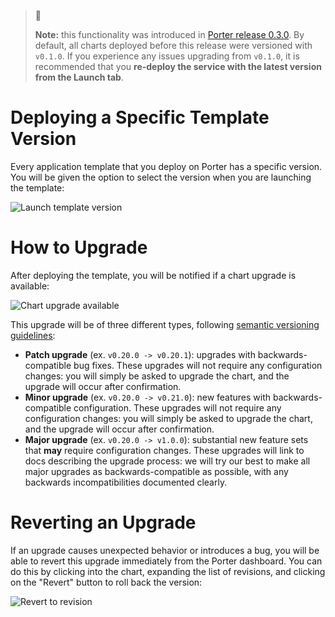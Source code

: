 
> 📘
>
> **Note:** this functionality was introduced in [Porter release 0.3.0](https://docs.porter.run/changelog/v030-tuesday-18-may-2021). By default, all charts deployed before this release were versioned with `v0.1.0`. If you experience any issues upgrading from `v0.1.0`, it is recommended that you **re-deploy the service with the latest version from the Launch tab**.


# Deploying a Specific Template Version

Every application template that you deploy on Porter has a specific version. You will be given the option to select the version when you are launching the template:

![Launch template version](https://files.readme.io/64987b5-Screen_Shot_2021-05-18_at_5.47.38_PM.png "Screen Shot 2021-05-18 at 5.47.38 PM.png")

# How to Upgrade

After deploying the template, you will be notified if a chart upgrade is available:

![Chart upgrade available](https://files.readme.io/34bb4a0-Screen_Shot_2021-05-18_at_5.45.42_PM.png "Screen Shot 2021-05-18 at 5.45.42 PM.png")

This upgrade will be of three different types, following [semantic versioning guidelines](https://semver.org/):
- **Patch upgrade** (ex. `v0.20.0 -> v0.20.1`): upgrades with backwards-compatible bug fixes. These upgrades will not require any configuration changes: you will simply be asked to upgrade the chart, and the upgrade will occur after confirmation. 
- **Minor upgrade** (ex. `v0.20.0 -> v0.21.0`): new features with backwards-compatible configuration. These upgrades will not require any configuration changes: you will simply be asked to upgrade the chart, and the upgrade will occur after confirmation. 
- **Major upgrade** (ex. `v0.20.0 -> v1.0.0`): substantial new feature sets that **may** require configuration changes.  These upgrades will link to docs describing the upgrade process: we will try our best to make all major upgrades as backwards-compatible as possible, with any backwards incompatibilities documented clearly.

# Reverting an Upgrade

If an upgrade causes unexpected behavior or introduces a bug, you will be able to revert this upgrade immediately from the Porter dashboard. You can do this by clicking into the chart, expanding the list of revisions, and clicking on the "Revert" button to roll back the version:

![Revert to revision](https://files.readme.io/10971ce-Screen_Shot_2021-05-18_at_5.49.42_PM.png "Screen Shot 2021-05-18 at 5.49.42 PM.png")
